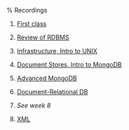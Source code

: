 % Recordings

1. [First class](https://media.heanet.ie/page/3a469c8cec014a819aa4b3930cf1c9a3)

2. [Review of RDBMS](https://media.heanet.ie/page/2927e09d137949cb9b512a7a2b9b37c1)

3. [Infrastructure, Intro to UNIX](https://media.heanet.ie/page/8b9c49bac5e54adb8c645c29c422aaf1)

4. [Document Stores, Intro to MongoDB](https://media.heanet.ie/page/e548c524b2424e33a91fc0ce7e61f968)

5. [Advanced MongoDB](https://media.heanet.ie/page/90b4c41f53fb4d2c8b4efdc92ae52236)

6. [Document-Relational DB](https://media.heanet.ie/page/850dab8e2a2e4d71ae2b1e0336787270)

7. *See week 8*

8. [XML](https://media.heanet.ie/page/b247c3fd16544b9f92ac51af099e6013)

